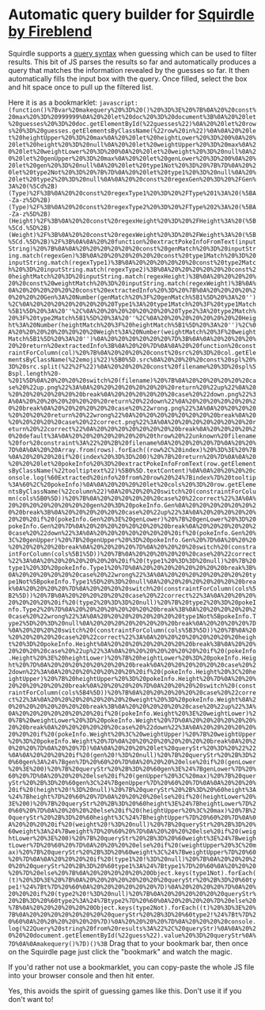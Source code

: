 # Automatic query builder for [Squirdle by Fireblend](https://squirdle.fireblend.com/)

Squirdle supports a [query syntax](https://squirdle.fireblend.com/filters.html) when guessing which can be used to filter results. This bit of JS parses the results so far and automatically produces a query that matches the information revealed by the guesses so far. It then automatically fills the input box with the query. Once filled, select the box and hit space once to pull up the filtered list.


Here it is as a bookmarklet: `javascript:(function()%7Bvar%20makequery%20%3D%20()%20%3D%3E%20%7B%0A%20%20const%20max%20%3D%20999999%0A%20%20let%20doc%20%3D%20document%3B%0A%20%20let%20guesses%20%3D%20doc.getElementById(%22guesses%22)%0A%20%20let%20rows%20%3D%20guesses.getElementsByClassName(%22row%20in%22)%0A%0A%20%20let%20heightUpper%20%3D%20max%0A%20%20let%20heightLower%20%3D%200%0A%20%20let%20height%20%3D%20null%0A%20%20let%20weightUpper%20%3D%20max%0A%20%20let%20weightLower%20%3D%200%0A%20%20let%20weight%20%3D%20null%0A%20%20let%20genUpper%20%3D%20max%0A%20%20let%20genLower%20%3D%200%0A%20%20let%20gen%20%3D%20null%0A%20%20let%20type1Not%20%3D%20%7B%7D%0A%20%20let%20type2Not%20%3D%20%7B%7D%0A%20%20let%20type1%20%3D%20null%0A%20%20let%20type2%20%3D%20null%0A%0A%20%20const%20regexGen%20%3D%20%2FGen%3A%20(%5Cd%2B)(Type)%2F%3B%0A%20%20const%20regexType1%20%3D%20%2FType%201%3A%20(%5BA-Za-z%5D%2B)(Type)%2F%3B%0A%20%20const%20regexType2%20%3D%20%2FType%202%3A%20(%5BA-Za-z%5D%2B)(Height)%2F%3B%0A%20%20const%20regexHeight%20%3D%20%2FHeight%3A%20(%5B%5Cd.%5D%2B)(Weight)%2F%3B%0A%20%20const%20regexWeight%20%3D%20%2FWeight%3A%20(%5B%5Cd.%5D%2B)%2F%3B%0A%0A%20%20function%20extractPokeInfoFromText(inputString)%20%7B%0A%0A%20%20%20%20%20%20const%20genMatch%20%3D%20inputString.match(regexGen)%3B%0A%20%20%20%20%20%20const%20type1Match%20%3D%20inputString.match(regexType1)%3B%0A%20%20%20%20%20%20const%20type2Match%20%3D%20inputString.match(regexType2)%3B%0A%20%20%20%20%20%20const%20heightMatch%20%3D%20inputString.match(regexHeight)%3B%0A%20%20%20%20%20%20const%20weightMatch%20%3D%20inputString.match(regexWeight)%3B%0A%0A%20%20%20%20%20%20const%20extractedInfo%20%3D%20%7B%0A%20%20%20%20%20%20%20%20Gen%3A%20Number(genMatch%20%3F%20genMatch%5B1%5D%20%3A%20'')%2C%0A%20%20%20%20%20%20%20%20Type1%3A%20type1Match%20%3F%20type1Match%5B1%5D%20%3A%20''%2C%0A%20%20%20%20%20%20%20%20Type2%3A%20type2Match%20%3F%20type2Match%5B1%5D%20%3A%20''%2C%0A%20%20%20%20%20%20%20%20Height%3A%20Number(heightMatch%20%3F%20heightMatch%5B1%5D%20%3A%20'')%2C%0A%20%20%20%20%20%20%20%20Weight%3A%20Number(weightMatch%20%3F%20weightMatch%5B1%5D%20%3A%20'')%0A%20%20%20%20%20%20%7D%3B%0A%0A%20%20%20%20%20%20return%20extractedInfo%3B%0A%20%20%7D%0A%0A%20%20function%20constraintForColumn(col)%20%7B%0A%20%20%20%20const%20src%20%3D%20col.getElementsByClassName(%22emoji%22)%5B0%5D.src%0A%20%20%20%20const%20spl%20%3D%20src.split(%22%2F%22)%0A%20%20%20%20const%20filename%20%3D%20spl%5Bspl.length%20-%201%5D%0A%20%20%20%20switch%20(filename)%20%7B%0A%20%20%20%20%20%20case%20%22up.png%22%3A%0A%20%20%20%20%20%20%20%20return%20%22up%22%0A%20%20%20%20%20%20%20%20break%0A%20%20%20%20%20%20case%20%22down.png%22%3A%0A%20%20%20%20%20%20%20%20return%20%22down%22%0A%20%20%20%20%20%20%20%20break%0A%20%20%20%20%20%20case%20%22wrong.png%22%3A%0A%20%20%20%20%20%20%20%20return%20%22wrong%22%0A%20%20%20%20%20%20%20%20break%0A%20%20%20%20%20%20case%20%22correct.png%22%3A%0A%20%20%20%20%20%20%20%20return%20%22correct%22%0A%20%20%20%20%20%20%20%20break%0A%20%20%20%20%20%20default%3A%0A%20%20%20%20%20%20%20%20throw%20%22unknown%20filename%20for%20constraint%3A%22%20%2B%20filename%0A%20%20%20%20%7D%0A%20%20%7D%0A%0A%20%20Array.from(rows).forEach((row%2C%20index)%20%3D%3E%20%7B%0A%20%20%20%20if%20(index%20%3D%3D%200)%20%7B%20return%20%7D%0A%0A%20%20%20%20let%20pokeInfo%20%3D%20extractPokeInfoFromText(row.getElementsByClassName(%22tooltiptext%22)%5B0%5D.textContent)%0A%0A%20%20%20%20console.log(%60Extracted%20info%20from%20row%20%24%7Bindex%7D%20tooltip%3A%60%2C%20pokeInfo)%0A%0A%20%20%20%20let%20cols%20%3D%20row.getElementsByClassName(%22column%22)%0A%20%20%20%20switch%20(constraintForColumn(cols%5B0%5D))%20%7B%0A%20%20%20%20%20%20case%20%22correct%22%3A%0A%20%20%20%20%20%20%20%20gen%20%3D%20pokeInfo.Gen%0A%20%20%20%20%20%20%20%20break%3B%0A%20%20%20%20%20%20case%20%22up%22%3A%0A%20%20%20%20%20%20%20%20if%20(pokeInfo.Gen%20%3E%20genLower)%20%7B%20genLower%20%3D%20pokeInfo.Gen%20%7D%0A%20%20%20%20%20%20%20%20break%0A%20%20%20%20%20%20case%20%22down%22%3A%0A%20%20%20%20%20%20%20%20if%20(pokeInfo.Gen%20%3C%20genUpper)%20%7B%20genUpper%20%3D%20pokeInfo.Gen%20%7D%0A%20%20%20%20%20%20%20%20break%0A%20%20%20%20%7D%0A%20%20%20%20switch%20(constraintForColumn(cols%5B1%5D))%20%7B%0A%20%20%20%20%20%20case%20%22correct%22%3A%0A%20%20%20%20%20%20%20%20if%20(type1%20%3D%3D%20null)%20%7B%20type1%20%3D%20pokeInfo.Type1%20%7D%0A%20%20%20%20%20%20%20%20break%3B%0A%20%20%20%20%20%20case%20%22wrong%22%3A%0A%20%20%20%20%20%20%20%20type1Not%5BpokeInfo.Type1%5D%20%3D%20null%0A%20%20%20%20%20%20%20%20break%0A%20%20%20%20%7D%0A%20%20%20%20switch%20(constraintForColumn(cols%5B2%5D))%20%7B%0A%20%20%20%20%20%20case%20%22correct%22%3A%0A%20%20%20%20%20%20%20%20if%20(type2%20%3D%3D%20null)%20%7B%20type2%20%3D%20pokeInfo.Type2%20%7D%0A%20%20%20%20%20%20%20%20break%3B%0A%20%20%20%20%20%20case%20%22wrong%22%3A%0A%20%20%20%20%20%20%20%20type1Not%5BpokeInfo.Type2%5D%20%3D%20null%0A%20%20%20%20%20%20%20%20break%0A%20%20%20%20%7D%0A%20%20%20%20switch%20(constraintForColumn(cols%5B3%5D))%20%7B%0A%20%20%20%20%20%20case%20%22correct%22%3A%0A%20%20%20%20%20%20%20%20height%20%3D%20pokeInfo.Height%0A%20%20%20%20%20%20%20%20break%3B%0A%20%20%20%20%20%20case%20%22up%22%3A%0A%20%20%20%20%20%20%20%20if%20(pokeInfo.Height%20%3E%20heightLower)%20%7B%20heightLower%20%3D%20pokeInfo.Height%20%7D%0A%20%20%20%20%20%20%20%20break%0A%20%20%20%20%20%20case%20%22down%22%3A%0A%20%20%20%20%20%20%20%20if%20(pokeInfo.Height%20%3C%20heightUpper)%20%7B%20heightUpper%20%3D%20pokeInfo.Height%20%7D%0A%20%20%20%20%20%20%20%20break%0A%20%20%20%20%7D%0A%20%20%20%20switch%20(constraintForColumn(cols%5B4%5D))%20%7B%0A%20%20%20%20%20%20case%20%22correct%22%3A%0A%20%20%20%20%20%20%20%20weight%20%3D%20pokeInfo.Weight%0A%20%20%20%20%20%20%20%20break%3B%0A%20%20%20%20%20%20case%20%22up%22%3A%0A%20%20%20%20%20%20%20%20if%20(pokeInfo.Weight%20%3E%20weightLower)%20%7B%20weightLower%20%3D%20pokeInfo.Weight%20%7D%0A%20%20%20%20%20%20%20%20break%0A%20%20%20%20%20%20case%20%22down%22%3A%0A%20%20%20%20%20%20%20%20if%20(pokeInfo.Weight%20%3C%20weightUpper)%20%7B%20weightUpper%20%3D%20pokeInfo.Weight%20%7D%0A%20%20%20%20%20%20%20%20break%0A%20%20%20%20%7D%0A%20%20%7D)%0A%0A%20%20%20%20let%20queryStr%20%3D%20%22%22%0A%0A%20%20%20%20if%20(gen%20!%3D%20null)%20%7B%20queryStr%20%2B%3D%20%60gen%3A%24%7Bgen%7D%20%60%20%7D%0A%20%20%20%20else%20if%20(genLower%20%3E%200)%20%7B%20queryStr%20%2B%3D%20%60gen%3E%24%7BgenLower%7D%20%60%20%7D%0A%20%20%20%20else%20if%20(genUpper%20%3C%20max)%20%7B%20queryStr%20%2B%3D%20%60gen%3C%24%7BgenUpper%7D%20%60%20%7D%0A%0A%20%20%20%20if%20(height%20!%3D%20null)%20%7B%20queryStr%20%2B%3D%20%60height%3A%24%7Bheight%7D%20%60%20%7D%0A%20%20%20%20else%20if%20(heightLower%20%3E%200)%20%7B%20queryStr%20%2B%3D%20%60height%3E%24%7BheightLower%7D%20%60%20%7D%0A%20%20%20%20else%20if%20(heightUpper%20%3C%20max)%20%7B%20queryStr%20%2B%3D%20%60height%3C%24%7BheightUpper%7D%20%60%20%7D%0A%0A%20%20%20%20if%20(weight%20!%3D%20null)%20%7B%20queryStr%20%2B%3D%20%60weight%3A%24%7Bweight%7D%20%60%20%7D%0A%20%20%20%20else%20if%20(weightLower%20%3E%200)%20%7B%20queryStr%20%2B%3D%20%60weight%3E%24%7BweightLower%7D%20%60%20%7D%0A%20%20%20%20else%20if%20(weightUpper%20%3C%20max)%20%7B%20queryStr%20%2B%3D%20%60weight%3C%24%7BweightUpper%7D%20%60%20%7D%0A%0A%20%20%20%20if%20(type1%20!%3D%20null)%20%7B%0A%20%20%20%20%20%20queryStr%20%2B%3D%20%60type1%3A%24%7Btype1%7D%20%60%0A%20%20%20%20%7D%20else%20%7B%0A%20%20%20%20%20%20Object.keys(type1Not).forEach((t)%20%3D%3E%20%7B%0A%20%20%20%20%20%20%20%20queryStr%20%2B%3D%20%60type1!%24%7Bt%7D%20%60%0A%20%20%20%20%20%20%7D)%0A%20%20%20%20%7D%0A%20%20%20%20if%20(type2%20!%3D%20null)%20%7B%0A%20%20%20%20%20%20queryStr%20%2B%3D%20%60type2%3A%24%7Btype2%7D%20%60%0A%20%20%20%20%7D%20else%20%7B%0A%20%20%20%20%20%20Object.keys(type2Not).forEach((t)%20%3D%3E%20%7B%0A%20%20%20%20%20%20%20%20queryStr%20%2B%3D%20%60type2!%24%7Bt%7D%20%60%0A%20%20%20%20%20%20%7D)%0A%20%20%20%20%7D%0A%20%20%20%20console.log(%22Query%20string%20from%20results%3A%22%2C%20queryStr)%0A%0A%20%20%20%20document.getElementById(%22guess%22).value%20%3D%20queryStr%0A%7D%0A%0Amakequery()%7D)()%3B`
Drag that to your bookmark bar, then once on the Squirdle page just click the "bookmark" and watch the magic.

If you'd rather not use a bookmarklet, you can copy-paste the whole JS file into your browser console and then hit enter.

Yes, this avoids the spirit of guessing games like this. Don't use it if you don't want to!
